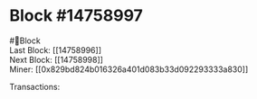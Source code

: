 
Block #14758997
===============
  
#🧊Block  
Last Block: [[14758996]]  
Next Block: [[14758998]]  
Miner: [[0x829bd824b016326a401d083b33d092293333a830]]  

 Transactions: